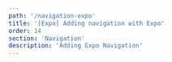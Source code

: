 ```yaml
---
path: '/navigation-expo'
title: '[Expo] Adding navigation with Expo'
order: 14
section: 'Navigation'
description: 'Adding Expo Navigation'
---
```


